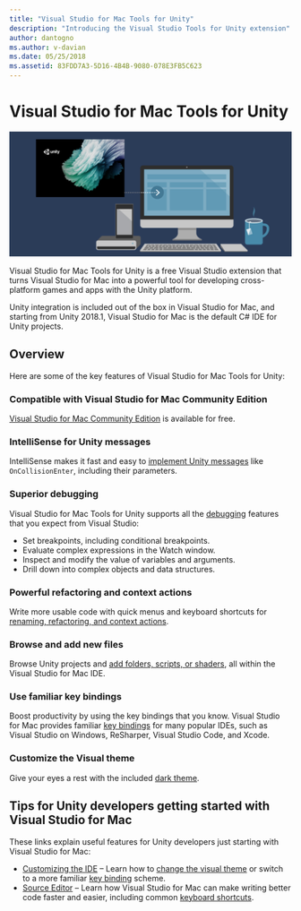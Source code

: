 ```yaml
---
title: "Visual Studio for Mac Tools for Unity"
description: "Introducing the Visual Studio Tools for Unity extension"
author: dantogno
ms.author: v-davian
ms.date: 05/25/2018
ms.assetid: 83FDD7A3-5D16-4B4B-9080-078E3FB5C623
---
```

# Visual Studio for Mac Tools for Unity

![Stylized image of Unity and Visual Studio for Mac](media/vsmac-tools-unity-image1.png)

Visual Studio for Mac Tools for Unity is a free Visual Studio extension that turns Visual Studio for Mac into a powerful tool for developing cross-platform games and apps with the Unity platform. 

Unity integration is included out of the box in Visual Studio for Mac, and starting from Unity 2018.1, Visual Studio for Mac is the default C# IDE for Unity projects.

## Overview

Here are some of the key features of Visual Studio for Mac Tools for Unity:

### Compatible with Visual Studio for Mac Community Edition

[Visual Studio for Mac Community Edition](https://www.visualstudio.com/) is available for free.

### IntelliSense for Unity messages

IntelliSense makes it fast and easy to [implement Unity messages](using-vsmac-tools-unity.md#intellisense-for-unity-messages) like `OnCollisionEnter`, including their parameters.

### Superior debugging

Visual Studio for Mac Tools for Unity supports all the [debugging](using-vsmac-tools-unity.md#unity-debugging) features that you expect from Visual Studio:

* Set breakpoints, including conditional breakpoints.
* Evaluate complex expressions in the Watch window.
* Inspect and modify the value of variables and arguments.
* Drill down into complex objects and data structures.

### Powerful refactoring and context actions

Write more usable code with quick menus and keyboard shortcuts for [renaming, refactoring, and context actions](refactoring.md).

### Browse and add new files

Browse Unity projects and [add folders, scripts, or shaders](using-vsmac-tools-unity.md#adding-new-unity-files-and-folders), all within the Visual Studio for Mac IDE.

### Use familiar key bindings

Boost productivity by using the key bindings that you know. Visual Studio for Mac provides familiar [key bindings](customizing-the-ide.md) for many popular IDEs, such as Visual Studio on Windows, ReSharper, Visual Studio Code, and Xcode.

### Customize the Visual theme

Give your eyes a rest with the included [dark theme](customizing-the-ide.md).

## Tips for Unity developers getting started with Visual Studio for Mac

These links explain useful features for Unity developers just starting with Visual Studio for Mac:

* [Customizing the IDE](customizing-the-ide.md) – Learn how to [change the visual theme](customizing-the-ide.md#dark-theme) or switch to a more familiar [key binding](customizing-the-ide.md#key-bindings) scheme.
* [Source Editor](source-editor.md) – Learn how Visual Studio for Mac can make writing better code faster and easier, including common [keyboard shortcuts](keyboard-shortcuts.md).
